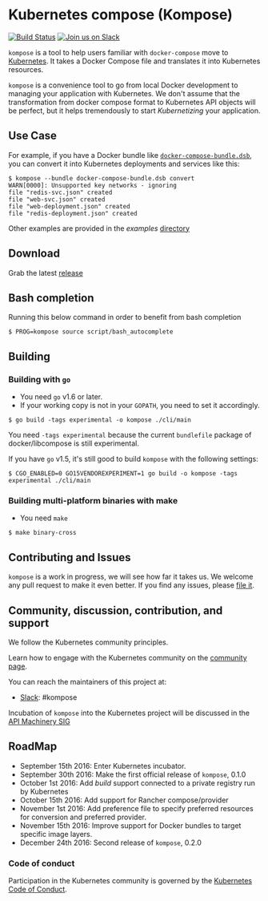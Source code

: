 # Kubernetes compose (Kompose)

[![Build Status](https://travis-ci.org/skippbox/kompose.svg?branch=master)](https://travis-ci.org/skippbox/kompose) [![Join us on Slack](https://s3.eu-central-1.amazonaws.com/ngtuna/join-us-on-slack.png)](https://skippbox.herokuapp.com)

`kompose` is a tool to help users familiar with `docker-compose` move to [Kubernetes](http://kubernetes.io). It takes a Docker Compose file and translates it into Kubernetes resources.

`kompose` is a convenience tool to go from local Docker development to managing your application with Kubernetes. We don't assume that the transformation from docker compose format to Kubernetes API objects will be perfect, but it helps tremendously to start _Kubernetizing_ your application.

## Use Case

For example, if you have a Docker bundle like [`docker-compose-bundle.dsb`](./examples/docker-compose-bundle.dsb), you can convert it into Kubernetes deployments and services like this:

```console
$ kompose --bundle docker-compose-bundle.dsb convert
WARN[0000]: Unsupported key networks - ignoring
file "redis-svc.json" created
file "web-svc.json" created
file "web-deployment.json" created
file "redis-deployment.json" created
```

Other examples are provided in the _examples_ [directory](./examples)

## Download

Grab the latest [release](https://github.com/skippbox/kompose/releases)

## Bash completion
Running this below command in order to benefit from bash completion

```console
$ PROG=kompose source script/bash_autocomplete
```

## Building

### Building with `go`

- You need `go` v1.6 or later.
- If your working copy is not in your `GOPATH`, you need to set it accordingly.

```console
$ go build -tags experimental -o kompose ./cli/main
```

You need `-tags experimental` because the current `bundlefile` package of docker/libcompose is still experimental.

If you have `go` v1.5, it's still good to build `kompose` with the following settings:

```console
$ CGO_ENABLED=0 GO15VENDOREXPERIMENT=1 go build -o kompose -tags experimental ./cli/main
```

### Building multi-platform binaries with make

- You need `make`

```console
$ make binary-cross
```

## Contributing and Issues

`kompose` is a work in progress, we will see how far it takes us. We welcome any pull request to make it even better.
If you find any issues, please [file it](https://github.com/skippbox/kompose/issues).

## Community, discussion, contribution, and support

We follow the Kubernetes community principles.

Learn how to engage with the Kubernetes community on the [community page](http://kubernetes.io/community/).

You can reach the maintainers of this project at:

- [Slack](https://skippbox.herokuapp.com): #kompose

Incubation of `kompose` into the Kubernetes project will be discussed in the [API Machinery SIG](https://github.com/kubernetes/community)

## RoadMap

* September 15th 2016: Enter Kubernetes incubator.
* September 30th 2016: Make the first official release of `kompose`, 0.1.0
* October 1st 2016: Add _build_ support connected to a private registry run by Kubernetes
* October 15th 2016: Add support for Rancher compose/provider
* November 1st 2016: Add preference file to specify preferred resources for conversion and preferred provider.
* November 15th 2016: Improve support for Docker bundles to target specific image layers.
* December 24th 2016: Second release of `kompose`, 0.2.0

### Code of conduct

Participation in the Kubernetes community is governed by the [Kubernetes Code of Conduct](code-of-conduct.md).

